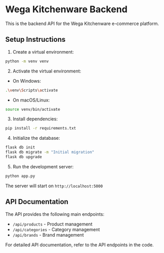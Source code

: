 # Wega Kitchenware Backend

This is the backend API for the Wega Kitchenware e-commerce platform.

## Setup Instructions

1. Create a virtual environment:
```bash
python -m venv venv
```

2. Activate the virtual environment:
- On Windows:
```bash
.\venv\Scripts\activate
```
- On macOS/Linux:
```bash
source venv/bin/activate
```

3. Install dependencies:
```bash
pip install -r requirements.txt
```

4. Initialize the database:
```bash
flask db init
flask db migrate -m "Initial migration"
flask db upgrade
```

5. Run the development server:
```bash
python app.py
```

The server will start on `http://localhost:5000`

## API Documentation

The API provides the following main endpoints:

- `/api/products` - Product management
- `/api/categories` - Category management
- `/api/brands` - Brand management

For detailed API documentation, refer to the API endpoints in the code. 